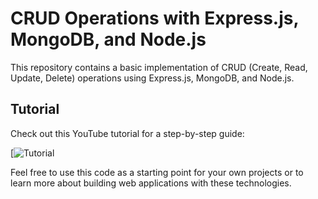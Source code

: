 # CRUD Operations with Express.js, MongoDB, and Node.js

This repository contains a basic implementation of CRUD (Create, Read, Update, Delete) operations using Express.js, MongoDB, and Node.js.

## Tutorial
Check out this YouTube tutorial for a step-by-step guide:

[![Tutorial](https://youtu.be/BkiB4lkRIAc?si=vPpkj8pyqbii5KSQ)

Feel free to use this code as a starting point for your own projects or to learn more about building web applications with these technologies.
